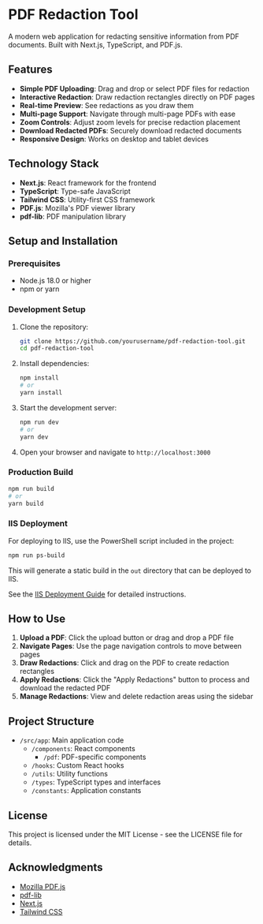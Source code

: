 # PDF Redaction Tool

A modern web application for redacting sensitive information from PDF documents. Built with Next.js, TypeScript, and PDF.js.

## Features

- **Simple PDF Uploading**: Drag and drop or select PDF files for redaction
- **Interactive Redaction**: Draw redaction rectangles directly on PDF pages
- **Real-time Preview**: See redactions as you draw them
- **Multi-page Support**: Navigate through multi-page PDFs with ease
- **Zoom Controls**: Adjust zoom levels for precise redaction placement
- **Download Redacted PDFs**: Securely download redacted documents
- **Responsive Design**: Works on desktop and tablet devices

## Technology Stack

- **Next.js**: React framework for the frontend
- **TypeScript**: Type-safe JavaScript
- **Tailwind CSS**: Utility-first CSS framework
- **PDF.js**: Mozilla's PDF viewer library
- **pdf-lib**: PDF manipulation library

## Setup and Installation

### Prerequisites

- Node.js 18.0 or higher
- npm or yarn

### Development Setup

1. Clone the repository:

   ```bash
   git clone https://github.com/yourusername/pdf-redaction-tool.git
   cd pdf-redaction-tool
   ```

2. Install dependencies:

   ```bash
   npm install
   # or
   yarn install
   ```

3. Start the development server:

   ```bash
   npm run dev
   # or
   yarn dev
   ```

4. Open your browser and navigate to `http://localhost:3000`

### Production Build

```bash
npm run build
# or
yarn build
```

### IIS Deployment

For deploying to IIS, use the PowerShell script included in the project:

```bash
npm run ps-build
```

This will generate a static build in the `out` directory that can be deployed to IIS.

See the [IIS Deployment Guide](IIS_DEPLOYMENT.md) for detailed instructions.

## How to Use

1. **Upload a PDF**: Click the upload button or drag and drop a PDF file
2. **Navigate Pages**: Use the page navigation controls to move between pages
3. **Draw Redactions**: Click and drag on the PDF to create redaction rectangles
4. **Apply Redactions**: Click the "Apply Redactions" button to process and download the redacted PDF
5. **Manage Redactions**: View and delete redaction areas using the sidebar

## Project Structure

- `/src/app`: Main application code
  - `/components`: React components
    - `/pdf`: PDF-specific components
  - `/hooks`: Custom React hooks
  - `/utils`: Utility functions
  - `/types`: TypeScript types and interfaces
  - `/constants`: Application constants

## License

This project is licensed under the MIT License - see the LICENSE file for details.

## Acknowledgments

- [Mozilla PDF.js](https://mozilla.github.io/pdf.js/)
- [pdf-lib](https://pdf-lib.js.org/)
- [Next.js](https://nextjs.org/)
- [Tailwind CSS](https://tailwindcss.com/)
